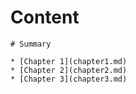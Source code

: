 # Content



```text
# Summary

* [Chapter 1](chapter1.md)
* [Chapter 2](chapter2.md)
* [Chapter 3](chapter3.md)
```




